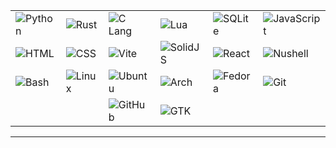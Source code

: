 <!-- Hopefully GitHub will add _blank and color support -->
<!-- <hr style="background-color: #00eaf0"> -->

<div align="center">
  <table>
    <tr>
      <td><img src="https://img.shields.io/badge/Python-11111b?style=for-the-badge&logo=python&logoColor=cba6f7" alt="Python"/></td>
      <td><img src="https://img.shields.io/badge/Rust-11111b?style=for-the-badge&logo=rust&logoColor=cba6f7" alt="Rust"/></td>
      <td><img src="https://img.shields.io/badge/C11--23-11111b?style=for-the-badge&logo=c&logoColor=cba6f7" alt="C Lang"/></td>
      <td><img src="https://img.shields.io/badge/Lua-11111b?style=for-the-badge&logo=lua&logoColor=cba6f7" alt="Lua"/></td>
      <td><img src="https://img.shields.io/badge/SQLite-11111b?style=for-the-badge&logo=sqlite&logoColor=cba6f7" alt="SQLite"/></td>
      <td><img src="https://img.shields.io/badge/JavaScript-11111b?style=for-the-badge&logo=javascript&logoColor=cba6f7" alt="JavaScript"/></td>
    </tr>
    <tr>
      <td><img src="https://img.shields.io/badge/HTML-11111b?style=for-the-badge&logo=html5&logoColor=cba6f7" alt="HTML"/></td>
      <td><img src="https://img.shields.io/badge/CSS-11111b?style=for-the-badge&logo=css&logoColor=cba6f7" alt="CSS"/></td>
      <td><img src="https://img.shields.io/badge/Vite-11111b?style=for-the-badge&logo=vite&logoColor=cba6f7" alt="Vite"/></td>
      <td><img src="https://img.shields.io/badge/SolidJS-11111b?style=for-the-badge&logo=solid&logoColor=cba6f7" alt="SolidJS"/></td>
      <td><img src="https://img.shields.io/badge/React-11111b?style=for-the-badge&logo=react&logoColor=cba6f7" alt="React"/></td>
      <td><img src="https://img.shields.io/badge/Nushell-11111b?style=for-the-badge&logo=nushell&logoColor=cba6f7" alt="Nushell"/></td>
    </tr>
    <tr>
      <td><img src="https://img.shields.io/badge/Bash-11111b?style=for-the-badge&logo=gnu-bash&logoColor=cba6f7" alt="Bash"/></td>
      <td><img src="https://img.shields.io/badge/Linux-11111b?style=for-the-badge&logo=linux&logoColor=cba6f7" alt="Linux"/></td>
      <td><img src="https://img.shields.io/badge/Ubuntu-11111b?style=for-the-badge&logo=ubuntu&logoColor=cba6f7" alt="Ubuntu"/></td>
      <td><img src="https://img.shields.io/badge/Arch-11111b?style=for-the-badge&logo=arch-linux&logoColor=cba6f7" alt="Arch"/></td>
      <td><img src="https://img.shields.io/badge/Fedora-11111b?style=for-the-badge&logo=fedora&logoColor=cba6f7" alt="Fedora"/></td>
      <td><img src="https://img.shields.io/badge/Git-11111b?style=for-the-badge&logo=git&logoColor=cba6f7" alt="Git"/></td>
    </tr>
    <tr>
      <td></td>
      <td></td>
      <td><img src="https://img.shields.io/badge/GitHub-11111b?style=for-the-badge&logo=github&logoColor=cba6f7" alt="GitHub"/></td>
      <td><img src="https://img.shields.io/badge/GTK-11111b?style=for-the-badge&logo=gtk&logoColor=cba6f7" alt="GTK"/></td>
      <td></td>
      <td></td>
    </tr>
  </table>
</div>

---
